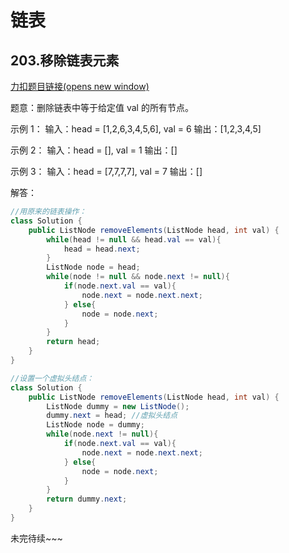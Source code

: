 # 链表

## 203.移除链表元素

[力扣题目链接(opens new window)](https://leetcode.cn/problems/remove-linked-list-elements/)

题意：删除链表中等于给定值 val 的所有节点。

示例 1： 输入：head = [1,2,6,3,4,5,6], val = 6 输出：[1,2,3,4,5]

示例 2： 输入：head = [], val = 1 输出：[]

示例 3： 输入：head = [7,7,7,7], val = 7 输出：[]

解答：

```java
//用原来的链表操作：
class Solution {
    public ListNode removeElements(ListNode head, int val) {
        while(head != null && head.val == val){
            head = head.next;
        }
        ListNode node = head;
        while(node != null && node.next != null){
            if(node.next.val == val){
                node.next = node.next.next;
            } else{
                node = node.next;
            }
        }
        return head;
    }
}
```

```java
//设置一个虚拟头结点：
class Solution {
    public ListNode removeElements(ListNode head, int val) {
        ListNode dummy = new ListNode();
        dummy.next = head; //虚拟头结点
        ListNode node = dummy;
        while(node.next != null){
            if(node.next.val == val){
                node.next = node.next.next;
            } else{
                node = node.next;
            }
        }
        return dummy.next;
    }
}
```

未完待续~~~